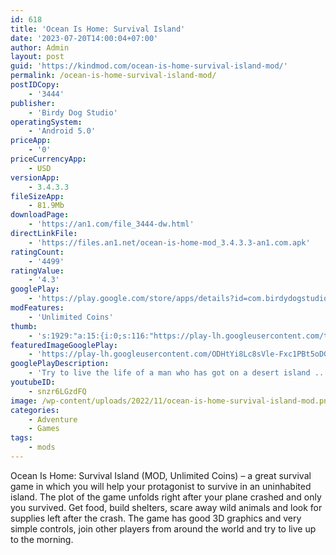 ```yaml
---
id: 618
title: 'Ocean Is Home: Survival Island'
date: '2023-07-20T14:00:04+07:00'
author: Admin
layout: post
guid: 'https://kindmod.com/ocean-is-home-survival-island-mod/'
permalink: /ocean-is-home-survival-island-mod/
postIDCopy:
    - '3444'
publisher:
    - 'Birdy Dog Studio'
operatingSystem:
    - 'Android 5.0'
priceApp:
    - '0'
priceCurrencyApp:
    - USD
versionApp:
    - 3.4.3.3
fileSizeApp:
    - 81.9Mb
downloadPage:
    - 'https://an1.com/file_3444-dw.html'
directLinkFile:
    - 'https://files.an1.net/ocean-is-home-mod_3.4.3.3-an1.com.apk'
ratingCount:
    - '4499'
ratingValue:
    - '4.3'
googlePlay:
    - 'https://play.google.com/store/apps/details?id=com.birdydogstudio.oceanishome'
modFeatures:
    - 'Unlimited Coins'
thumb:
    - 's:1929:"a:15:{i:0;s:116:"https://play-lh.googleusercontent.com/taJEPjFFznlhEa-AJUWEcuqh90yhis2zWWMgYHbYyucL6axSpAQZgp649GsUYN_rlDeu=w526-h296";i:1;s:114:"https://play-lh.googleusercontent.com/AdM1Z9x-UU_-1AFUyIbTpgT2q0Eft5Jc-nKgTgDb-m_0KwTS_6OFiVHaFSU4RsT6Dw=w526-h296";i:2;s:114:"https://play-lh.googleusercontent.com/Mvk2grvzopgFSGVuEs2qLjqajngjp5pTcMOaqyrT7-EZ3L0uiKzjoQpGrg6H4-IkkQ=w526-h296";i:3;s:114:"https://play-lh.googleusercontent.com/h4t77M3KO7RKgJExl-T3sRAwexx9o__wOR-jRIV1kZ52A8y_CUQY_gYZIKd6V6GeuA=w526-h296";i:4;s:115:"https://play-lh.googleusercontent.com/P3_U7MqnKkW7JeG9KhtFJML0hvPGMpZJtR78u3ICG9TJvJr8bXeDWqAHcLyVKOYv3Aw=w526-h296";i:5;s:115:"https://play-lh.googleusercontent.com/S3xeVVsbM1LW50HD2yyFg2E0e2aSozC_ODCuLTuEnDFlCtmYd3FjFqJIw1c8my13lbQ=w526-h296";i:6;s:115:"https://play-lh.googleusercontent.com/WVSIjuNtwsm1W0IJ2HSYkEW70g_dgwDuVE2TAqqo3zQs5PbSKcKw9BqZBIRCxpcKMRg=w526-h296";i:7;s:115:"https://play-lh.googleusercontent.com/Arq6i06OuYU9zfgcum-n3sK4HPd2xu4_2mXL_02W8nJPniVVsT_Lbe74r5ojMLzR7v0=w526-h296";i:8;s:115:"https://play-lh.googleusercontent.com/NyA8g5_qyS22xK4KrLiuepvXEyf-Wsb8RP8fNaEZNz0hBH0sLH_iNYtbZzrpvtGwslw=w526-h296";i:9;s:115:"https://play-lh.googleusercontent.com/eKvwGUcUOjMhju5CYPd4zH6jLp5VPia7aZT7rKPptZ2_jv2otl4JCQ4h8KGg5eEpE_E=w526-h296";i:10;s:115:"https://play-lh.googleusercontent.com/wU7XdfLjDjG193cVfYB8QCZ2nOhODHtTlf1APVFBz4nnixgS8t9Yu3ib0VFzxYyy-lI=w526-h296";i:11;s:114:"https://play-lh.googleusercontent.com/ygTFQil6vG8_Maf_yO2WYkn-pBMCjlAmCu2JZSgMoWFS7TJpNSLgC-02DgQ92T3CIQ=w526-h296";i:12;s:116:"https://play-lh.googleusercontent.com/zLqveMbsVeTGDu_GAm2IJDN6pEaX5G6fLfzDPfAxjVatscglRhIGR3OLlew3Cz5lcfLe=w526-h296";i:13;s:114:"https://play-lh.googleusercontent.com/yWGJ8Pvj9hxMqenG3SyFUzRU24iLmGk-qG3vgcHgjGL9na5DboDMdXA9_2P8-6jDVg=w526-h296";i:14;s:115:"https://play-lh.googleusercontent.com/hgNYOqCvvjuUtWlTfsbZA8gwMwkwPVVdNTMIx3BSdKjn2dT1SjXbyXH_oYIJRaD2YBc=w526-h296";}";'
featuredImageGooglePlay:
    - 'https://play-lh.googleusercontent.com/ODHtYi8Lc8sVle-Fxc1PBt5oDGoElyHOhOHIEhw2hd7ekZdw0dcF2x_-K8B_dzD6zO3e'
googlePlayDescription:
    - 'Try to live the life of a man who has got on a desert island ...You''ll have to look for food, build a house, collecting and crafting things necessary for life. Your only goal - to survive!.- Full freedom, explore the huge island ;.'
youtubeID:
    - snzr6LGzdFQ
image: /wp-content/uploads/2022/11/ocean-is-home-survival-island-mod.png
categories:
    - Adventure
    - Games
tags:
    - mods
---
```


Ocean Is Home: Survival Island (MOD, Unlimited Coins) – a great survival game in which you will help your protagonist to survive in an uninhabited island. The plot of the game unfolds right after your plane crashed and only you survived. Get food, build shelters, scare away wild animals and look for supplies left after the crash. The game has good 3D graphics and very simple controls, join other players from around the world and try to live up to the morning.